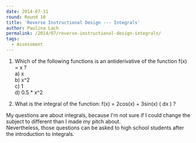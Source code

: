 ```yaml
---
date: 2014-07-31
round: Round 10
title: 'Reverse Instructional Design --- Integrals'
author: Paulina Lach
permalink: /2014/07/reverse-instructional-design-integrals/
tags:
  - Assessment
---
```

1. Which of the following functions is an antiderivative of the function f(x) = x ?  
a) x  
b) x^2  
c) 1  
d) 0.5 * x^2

2. What is the integral of the function: f(x) = 2cos(x) + 3sin(x) ( dx ) ?

My questions are about integrals, because I'm not sure if I could change the subject to different than I made my pitch about.  
Nevertheless, those questions can be asked to high school students after the introduction to integrals.
